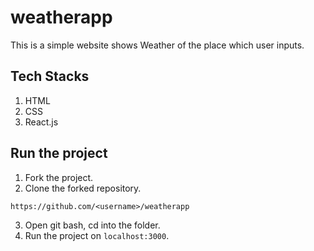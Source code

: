 # weatherapp
This is a simple website shows Weather of the place which user inputs. 
## Tech Stacks
1. HTML
2. CSS
3. React.js
## Run the project
1. Fork the project.
2. Clone the forked repository.
```git clone 
https://github.com/<username>/weatherapp 
```
3. Open git bash, cd into the folder.
4. Run the project on ```localhost:3000```.

